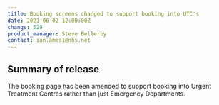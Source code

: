 ```yaml
---
title: Booking screens changed to support booking into UTC's
date: 2021-06-02 12:00:00Z
change: 529
product_manager: Steve Bellerby
contact: ian.ames1@nhs.net
---
```


## Summary of release

The booking page has been amended to support booking into Urgent Treatment Centres rather than just Emergency Departments.

